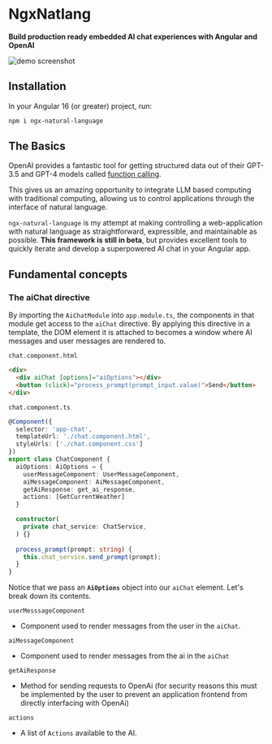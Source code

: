 # NgxNatlang

**Build production ready embedded AI chat experiences with Angular and OpenAI**

![demo screenshot](https://i.imgur.com/T9QYjWg.png)

## Installation

In your Angular 16 (or greater) project, run:

```bash
npm i ngx-natural-language
```

## The Basics

OpenAI provides a fantastic tool for getting structured data out of their
GPT-3.5 and GPT-4 models called [function calling](https://openai.com/blog/function-calling-and-other-api-updates).

This gives us an amazing opportunity to integrate LLM based computing
with traditional computing, allowing us to control applications through the
interface of natural language.

`ngx-natural-language` is my attempt at making controlling a web-application
with natural language as straightforward, expressible, and maintainable as
possible. **This framework is still in beta**, but provides excellent tools
to quickly iterate and develop a superpowered AI chat in your Angular app.

## Fundamental concepts

### The aiChat directive

By importing the `AiChatModule` into `app.module.ts`, the components in that
module get access to the `aiChat` directive. By applying this directive in
a template, the DOM element it is attached to becomes a window where
AI messages and user messages are rendered to. 

`chat.component.html`
```html
<div>
  <div aiChat [options]="aiOptions"></div>
  <button (click)="process_prompt(prompt_input.value)">Send</button>
</div>
```

`chat.component.ts`
```typescript
@Component({
  selector: 'app-chat',
  templateUrl: './chat.component.html',
  styleUrls: ['./chat.component.css']
})
export class ChatComponent {
  aiOptions: AiOptions = {
    userMessageComponent: UserMessageComponent,
    aiMessageComponent: AiMessageComponent,
    getAiResponse: get_ai_response,
    actions: [GetCurrentWeather]
  }

  constructor(
    private chat_service: ChatService,
  ) {}
  
  process_prompt(prompt: string) {
    this.chat_service.send_prompt(prompt);
  }
}
```

Notice that we pass an **`AiOptions`** object into our `aiChat` element. Let's break
down its contents.

`userMesssageComponent`
- Component used to render messages from the user in the `aiChat`.

`aiMessageComponent`
- Component used to render messages from the ai in the `aiChat`

`getAiResponse`
- Method for sending requests to OpenAi (for security reasons this must be
implemented by the user to prevent an application frontend from directly
interfacing with OpenAi)

`actions`
- A list of `Actions` available to the AI.


